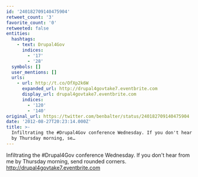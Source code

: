 ```yaml
---
id: '240182709140475904'
retweet_count: '3'
favorite_count: '0'
retweeted: false
entities:
  hashtags:
    - text: Drupal4Gov
      indices:
        - '17'
        - '28'
  symbols: []
  user_mentions: []
  urls:
    - url: http://t.co/OfXp2k6W
      expanded_url: http://drupal4govtake7.eventbrite.com
      display_url: drupal4govtake7.eventbrite.com
      indices:
        - '120'
        - '140'
original_url: https://twitter.com/benbalter/status/240182709140475904
date: '2012-08-27T20:23:14.000Z'
title: >-
  Infiltrating the #Drupal4Gov conference Wednesday. If you don't hear from me
  by Thursday morning, se…
---
```


Infiltrating the #Drupal4Gov conference Wednesday. If you don't hear from me by Thursday morning, send rounded corners. http://drupal4govtake7.eventbrite.com